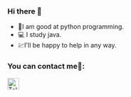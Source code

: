 ### Hi there 👋


- 👾I am good at python programming.
-  💻 I study java.
-  💹I'll be happy to help in any way.


### You can contact me📨:

[<img align="left" alt="Telegram" width="26px" src="https://play-lh.googleusercontent.com/ZU9cSsyIJZo6Oy7HTHiEPwZg0m2Crep-d5ZrfajqtsH-qgUXSqKpNA2FpPDTn-7qA5Q=s180-rw" />][telegram]

[telegram]: https://t.me/Vlad_Mir4

